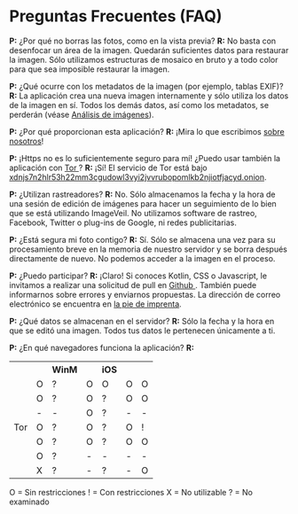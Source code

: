 # Preguntas Frecuentes (FAQ)
**P:** ¿Por qué no borras las fotos, como en la vista previa?
**R:** No basta con desenfocar un área de la imagen. Quedarán suficientes datos para restaurar la imagen. Sólo utilizamos estructuras de mosaico en bruto y a todo color para que sea imposible restaurar la imagen.

**P:** ¿Qué ocurre con los metadatos de la imagen (por ejemplo, tablas EXIF)?
**R:** La aplicación crea una nueva imagen internamente y sólo utiliza los datos de la imagen en sí. Todos los demás datos, así como los metadatos, se perderán (véase [Análisis de imágenes](analisis-de-imagenes)).

**P:** ¿Por qué proporcionan esta aplicación?
**R:** ¡Mira lo que escribimos [sobre nosotros](sobre-nosotros)!

**P:** ¡Https no es lo suficientemente seguro para mí! ¿Puedo usar también la aplicación con [Tor <i class="fas fa-external-link-alt"></i>](https://www.torproject.org)?
**R:** ¡Sí! El servicio de Tor está bajo [xdnjs7n2hlr53h22mm3cgudowl3vyi2jvvrubopomlkb2njiotfjacyd.onion](http://xdnjs7n2hlr53h22mm3cgudowl3vyi2jvvrubopomlkb2njiotfjacyd.onion).

**P:** ¿Utilizan rastreadores?
**R:** No. Sólo almacenamos la fecha y la hora de una sesión de edición de imágenes para hacer un seguimiento de lo bien que se está utilizando ImageVeil. No utilizamos software de rastreo, Facebook, Twitter o plug-ins de Google, ni redes publicitarias.

**P:** ¿Está segura mi foto contigo?
**R:** Sí. Sólo se almacena una vez para su procesamiento breve en la memoria de nuestro servidor y se borra después directamente de nuevo. No podemos acceder a la imagen en el proceso.

**P:** ¿Puedo participar?
**R:** ¡Claro! Si conoces Kotlin, CSS o Javascript, le invitamos a realizar una solicitud de pull en [Github <i class="fab fa-github"></i>](https://github.com/zoku/image-veil). También puede informarnos sobre errores y enviarnos propuestas. La dirección de correo electrónico se encuentra en [la pie de imprenta](pie-de-imprenta).

**P:** ¿Qué datos se almacenan en el servidor?
**R:** Sólo la fecha y la hora en que se editó una imagen. Todos tus datos le pertenecen únicamente a ti.

**P:** ¿En qué navegadores funciona la aplicación?
**R:**
<table>
    <tr>
        <th></th>
        <th><i class="fab fa-windows"></i></th>
        <th>WinM</th>
        <th><i class="fab fa-apple"></i></th>
        <th>iOS</th>
        <th><i class="fab fa-ubuntu"></i></th>
        <th><i class="fab fa-android"></i></th>
    </tr>
    <tr>
        <td align="right"><i class="fab fa-chrome"></i></td>
        <td>O</td>
        <td>?</td>
        <td>O</td>
        <td>O</td>
        <td>O</td>
        <td>O</td>
    </tr>
    <tr>
        <td align="right"><i class="fab fa-firefox"></i></td>
        <td>O</td>
        <td>?</td>
        <td>O</td>
        <td>?</td>
        <td>O</td>
        <td>O</td>
    </tr>
    <tr>
        <td align="right"><i class="fab fa-safari"></i></td>
        <td>-</td>
        <td>-</td>
        <td>O</td>
        <td>?</td>
        <td>-</td>
        <td>-</td>
    </tr>
    <tr>
        <td align="right">Tor</td>
        <td>O</td>
        <td>?</td>
        <td>O</td>
        <td>?</td>
        <td>O</td>
        <td>!</td>
    </tr>
    <tr>
        <td align="right"><i class="fab fa-opera"></i></td>
        <td>O</td>
        <td>?</td>
        <td>O</td>
        <td>?</td>
        <td>O</td>
        <td>O</td>
    </tr>
    <tr>
        <td align="right"><i class="fab fa-internet-explorer"></i></td>
        <td>O</td>
        <td>?</td>
        <td>-</td>
        <td>-</td>
        <td>-</td>
        <td>-</td>
    </tr>
    <tr>
        <td align="right"><i class="fab fa-edge"></i></td>
        <td>X</td>
        <td>?</td>
        <td>-</td>
        <td>?</td>
        <td>-</td>
        <td>O</td>
    </tr>
</table>

O = Sin restricciones
! = Con restricciones
X = No utilizable
? = No examinado